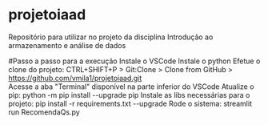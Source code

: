 # projetoiaad
Repositório para utilizar no projeto da disciplina Introdução ao armazenamento e análise de dados

#Passo a passo para a execução
Instale o VSCode
Instale o python
Efetue o clone do projeto: CTRL+SHIFT+P > Git:Clone > Clone from GitHub > https://github.com/vmila1/projetoiaad.git  
Acesse a aba "Terminal" disponível na parte inferior do VSCode
Atualize o pip: python -m pip install --upgrade pip 
Instale as libs necessárias para o projeto: pip install -r requirements.txt --upgrade 
Rode o sistema: streamlit run RecomendaQs.py
